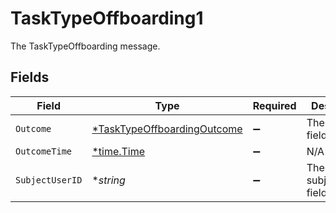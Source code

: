 # TaskTypeOffboarding1

The TaskTypeOffboarding message.


## Fields

| Field                                                                            | Type                                                                             | Required                                                                         | Description                                                                      |
| -------------------------------------------------------------------------------- | -------------------------------------------------------------------------------- | -------------------------------------------------------------------------------- | -------------------------------------------------------------------------------- |
| `Outcome`                                                                        | [*TaskTypeOffboardingOutcome](../../models/shared/tasktypeoffboardingoutcome.md) | :heavy_minus_sign:                                                               | The outcome field.                                                               |
| `OutcomeTime`                                                                    | [*time.Time](https://pkg.go.dev/time#Time)                                       | :heavy_minus_sign:                                                               | N/A                                                                              |
| `SubjectUserID`                                                                  | **string*                                                                        | :heavy_minus_sign:                                                               | The subjectUserId field.                                                         |